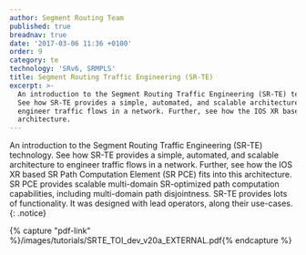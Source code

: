 ```yaml
---
author: Segment Routing Team
published: true
breadnav: true
date: '2017-03-06 11:36 +0100'
order: 9
category: te
technology: 'SRv6, SRMPLS'
title: Segment Routing Traffic Engineering (SR-TE)
excerpt: >-
  An introduction to the Segment Routing Traffic Engineering (SR-TE) technology.
  See how SR-TE provides a simple, automated, and scalable architecture to
  engineer traffic flows in a network. Further, see how the IOS XR based SR Path Computation Element (SR PCE) fits into this
  architecture.
---
```

An introduction to the Segment Routing Traffic Engineering (SR-TE) technology. See how SR-TE provides a simple, automated, and scalable architecture to engineer traffic flows in a network. Further, see how the IOS XR based SR Path Computation Element (SR PCE) fits into this architecture. SR PCE provides scalable multi-domain SR-optimized path computation capabilities, including multi-domain path disjointness.
SR-TE provides lots of functionality. It was designed with lead operators, along their use-cases.
{: .notice}  

{% capture "pdf-link" %}/images/tutorials/SRTE_TOI_dev_v20a_EXTERNAL.pdf{% endcapture %}

<script src="{{ 'assets/js/pdfobject.min.js' | relative_url }}"></script>
<div class="fitvidsignore" id="pdf"></div>
<script>PDFObject.embed(" {{ pdf-link | relative_url }} ", "#pdf", {height: "21.5em", width: "100%"});</script>
